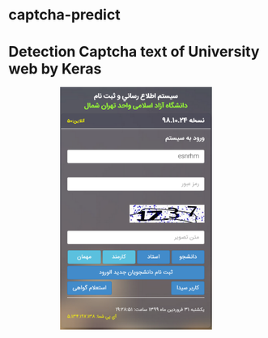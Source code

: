 # captcha-predict

# Detection Captcha text of University web by Keras

<p align="center">
  <img width="300" height="480" src="https://github.com/esnrhm/captcha-predict/blob/master/img/web.png">
</p>

